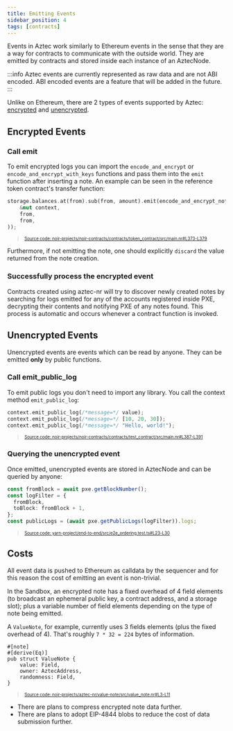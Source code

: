 ```yaml
---
title: Emitting Events
sidebar_position: 4
tags: [contracts]
---
```


Events in Aztec work similarly to Ethereum events in the sense that they are a way for contracts to communicate with the outside world.
They are emitted by contracts and stored inside each instance of an AztecNode.

:::info
Aztec events are currently represented as raw data and are not ABI encoded.
ABI encoded events are a feature that will be added in the future.
:::

Unlike on Ethereum, there are 2 types of events supported by Aztec: [encrypted](#encrypted-events) and [unencrypted](#unencrypted-events).

## Encrypted Events

### Call emit

To emit encrypted logs you can import the `encode_and_encrypt` or `encode_and_encrypt_with_keys` functions and pass them into the `emit` function after inserting a note. An example can be seen in the reference token contract's transfer function:

```rust title="encrypted" showLineNumbers 
storage.balances.at(from).sub(from, amount).emit(encode_and_encrypt_note(
    &mut context,
    from,
    from,
));
```
> <sup><sub><a href="https://github.com/AztecProtocol/aztec-packages/blob/master/noir-projects/noir-contracts/contracts/token_contract/src/main.nr#L373-L379" target="_blank" rel="noopener noreferrer">Source code: noir-projects/noir-contracts/contracts/token_contract/src/main.nr#L373-L379</a></sub></sup>


Furthermore, if not emitting the note, one should explicitly `discard` the value returned from the note creation.

### Successfully process the encrypted event

Contracts created using aztec-nr will try to discover newly created notes by searching for logs emitted for any of the accounts registered inside PXE, decrypting their contents and notifying PXE of any notes found. This process is automatic and occurs whenever a contract function is invoked.

## Unencrypted Events

Unencrypted events are events which can be read by anyone. They can be emitted **only** by public functions.

### Call emit_public_log

To emit public logs you don't need to import any library. You call the context method `emit_public_log`:

```rust title="emit_public" showLineNumbers 
context.emit_public_log(/*message=*/ value);
context.emit_public_log(/*message=*/ [10, 20, 30]);
context.emit_public_log(/*message=*/ "Hello, world!");
```
> <sup><sub><a href="https://github.com/AztecProtocol/aztec-packages/blob/master/noir-projects/noir-contracts/contracts/test_contract/src/main.nr#L387-L391" target="_blank" rel="noopener noreferrer">Source code: noir-projects/noir-contracts/contracts/test_contract/src/main.nr#L387-L391</a></sub></sup>


### Querying the unencrypted event

Once emitted, unencrypted events are stored in AztecNode and can be queried by anyone:

```typescript title="get_logs" showLineNumbers 
const fromBlock = await pxe.getBlockNumber();
const logFilter = {
  fromBlock,
  toBlock: fromBlock + 1,
};
const publicLogs = (await pxe.getPublicLogs(logFilter)).logs;
```
> <sup><sub><a href="https://github.com/AztecProtocol/aztec-packages/blob/master/yarn-project/end-to-end/src/e2e_ordering.test.ts#L23-L30" target="_blank" rel="noopener noreferrer">Source code: yarn-project/end-to-end/src/e2e_ordering.test.ts#L23-L30</a></sub></sup>


## Costs

All event data is pushed to Ethereum as calldata by the sequencer and for this reason the cost of emitting an event is non-trivial.

In the Sandbox, an encrypted note has a fixed overhead of 4 field elements (to broadcast an ephemeral public key, a contract address, and a storage slot); plus a variable number of field elements depending on the type of note being emitted.

A `ValueNote`, for example, currently uses 3 fields elements (plus the fixed overhead of 4). That's roughly `7 * 32 = 224` bytes of information.

```- title="value-note-def" showLineNumbers 
#[note]
#[derive(Eq)]
pub struct ValueNote {
    value: Field,
    owner: AztecAddress,
    randomness: Field,
}
```
> <sup><sub><a href="https://github.com/AztecProtocol/aztec-packages/blob/master/noir-projects/aztec-nr/value-note/src/value_note.nr#L3-L11" target="_blank" rel="noopener noreferrer">Source code: noir-projects/aztec-nr/value-note/src/value_note.nr#L3-L11</a></sub></sup>


- There are plans to compress encrypted note data further.
- There are plans to adopt EIP-4844 blobs to reduce the cost of data submission further.
